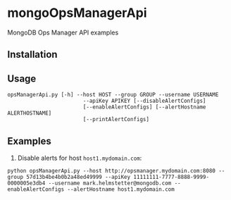 # mongoOpsManagerApi
MongoDB Ops Manager API examples

Installation
------------


Usage
------
```
opsManagerApi.py [-h] --host HOST --group GROUP --username USERNAME
                        --apiKey APIKEY [--disableAlertConfigs]
                        [--enableAlertConfigs] [--alertHostname ALERTHOSTNAME]
                        [--printAlertConfigs]
```

                      
Examples
---------
1. Disable alerts for host `host1.mydomain.com`:
```
python opsManagerApi.py --host http://opsmanager.mydomain.com:8080 --group 57d13b4be4b0b2a48ed49999 --apiKey 11111111-7777-8888-9999-0000005e3db4 --username mark.helmstetter@mongodb.com --enableAlertConfigs --alertHostname host1.mydomain.com
```
